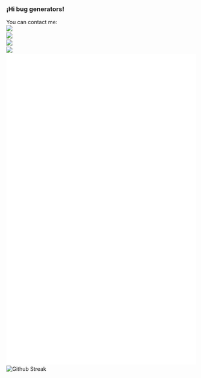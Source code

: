 ### ¡Hi bug generators!

You can contact me:    
[![](https://img.shields.io/badge/LinkedIn-0077B5?style=for-the-badge&logo=linkedin&logoColor=white)](https://www.linkedin.com/in/david-villalobos-b099721bb/)  
[![](https://img.shields.io/badge/Gmail-D14836?style=for-the-badge&logo=gmail&logoColor=white)](mailto:villalobosgonzalezluisdavid@gmail.com)  
![](https://github-profile-trophy.vercel.app/?username=DavidVillalobos&theme=nord&column=4&margin-w=15&margin-h=10)
<br/>
[![](https://www.codewars.com/users/DavidVillalobos/badges/large)](https://www.codewars.com/users/DavidVillalobos)
<br/>
![Personal Metrics](https://github.com/DavidVillalobos/DavidVillalobos/blob/master/github-metrics.svg)  
![Github Streak](https://github-readme-streak-stats.herokuapp.com/?user=DavidVillalobos&theme=radical&background=202124)  
